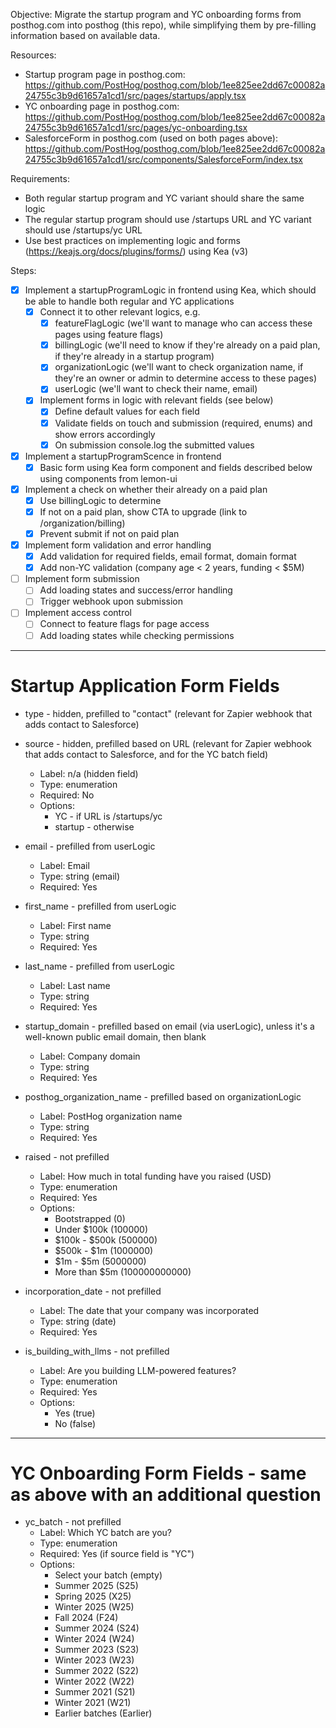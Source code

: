Objective: Migrate the startup program and YC onboarding forms from posthog.com into posthog (this repo), while simplifying them by pre-filling information based on available data.

Resources:
- Startup program page in posthog.com: https://github.com/PostHog/posthog.com/blob/1ee825ee2dd67c00082a24755c3b9d61657a1cd1/src/pages/startups/apply.tsx
- YC onboarding page in posthog.com: https://github.com/PostHog/posthog.com/blob/1ee825ee2dd67c00082a24755c3b9d61657a1cd1/src/pages/yc-onboarding.tsx
- SalesforceForm in posthog.com (used on both pages above): https://github.com/PostHog/posthog.com/blob/1ee825ee2dd67c00082a24755c3b9d61657a1cd1/src/components/SalesforceForm/index.tsx

Requirements:
- Both regular startup program and YC variant should share the same logic
- The regular startup program should use /startups URL and YC variant should use /startups/yc URL
- Use best practices on implementing logic and forms (https://keajs.org/docs/plugins/forms/) using Kea (v3)

Steps:
- [x] Implement a startupProgramLogic in frontend using Kea, which should be able to handle both regular and YC applications
  - [x] Connect it to other relevant logics, e.g. 
    - [x] featureFlagLogic (we'll want to manage who can access these pages using feature flags)
    - [x] billingLogic (we'll need to know if they're already on a paid plan, if they're already in a startup program)
    - [x] organizationLogic (we'll want to check organization name, if they're an owner or admin to determine access to these pages)
    - [x] userLogic (we'll want to check their name, email)
  - [x] Implement forms in logic with relevant fields (see below)
    - [x] Define default values for each field
    - [x] Validate fields on touch and submission (required, enums) and show errors accordingly
    - [x] On submission console.log the submitted values
- [x] Implement a startupProgramScence in frontend
  - [x] Basic form using Kea form component and fields described below using components from lemon-ui
- [x] Implement a check on whether their already on a paid plan
  - [x] Use billingLogic to determine
  - [x] If not on a paid plan, show CTA to upgrade (link to /organization/billing)
  - [x] Prevent submit if not on paid plan
- [x] Implement form validation and error handling
  - [x] Add validation for required fields, email format, domain format
  - [x] Add non-YC validation (company age < 2 years, funding < $5M)
- [ ] Implement form submission
  - [ ] Add loading states and success/error handling
  - [ ] Trigger webhook upon submission
- [ ] Implement access control
  - [ ] Connect to feature flags for page access
  - [ ] Add loading states while checking permissions

---

# Startup Application Form Fields

* type - hidden, prefilled to "contact" (relevant for Zapier webhook that adds contact to Salesforce)

* source - hidden, prefilled based on URL (relevant for Zapier webhook that adds contact to Salesforce, and for the YC batch field)
  * Label: n/a (hidden field)
  * Type: enumeration
  * Required: No
  * Options:
    * YC - if URL is /startups/yc
    * startup - otherwise

* email - prefilled from userLogic
  * Label: Email
  * Type: string (email)
  * Required: Yes

* first_name - prefilled from userLogic
  * Label: First name
  * Type: string
  * Required: Yes

* last_name - prefilled from userLogic
  * Label: Last name
  * Type: string
  * Required: Yes

* startup_domain - prefilled based on email (via userLogic), unless it's a well-known public email domain, then blank
  * Label: Company domain
  * Type: string
  * Required: Yes

* posthog_organization_name - prefilled based on organizationLogic
  * Label: PostHog organization name
  * Type: string
  * Required: Yes

* raised - not prefilled
  * Label: How much in total funding have you raised (USD)
  * Type: enumeration
  * Required: Yes
  * Options:
    * Bootstrapped (0)
    * Under $100k (100000)
    * $100k - $500k (500000)
    * $500k - $1m (1000000)
    * $1m - $5m (5000000)
    * More than $5m (100000000000)

* incorporation_date - not prefilled
  * Label: The date that your company was incorporated
  * Type: string (date)
  * Required: Yes

* is_building_with_llms - not prefilled
  * Label: Are you building LLM-powered features?
  * Type: enumeration
  * Required: Yes
  * Options:
    * Yes (true)
    * No (false)

---

# YC Onboarding Form Fields - same as above with an additional question

* yc_batch - not prefilled
  * Label: Which YC batch are you?
  * Type: enumeration
  * Required: Yes (if source field is "YC")
  * Options:
    * Select your batch (empty)
    * Summer 2025 (S25)
    * Spring 2025 (X25)
    * Winter 2025 (W25)
    * Fall 2024 (F24)
    * Summer 2024 (S24)
    * Winter 2024 (W24)
    * Summer 2023 (S23)
    * Winter 2023 (W23)
    * Summer 2022 (S22)
    * Winter 2022 (W22)
    * Summer 2021 (S21)
    * Winter 2021 (W21)
    * Earlier batches (Earlier)